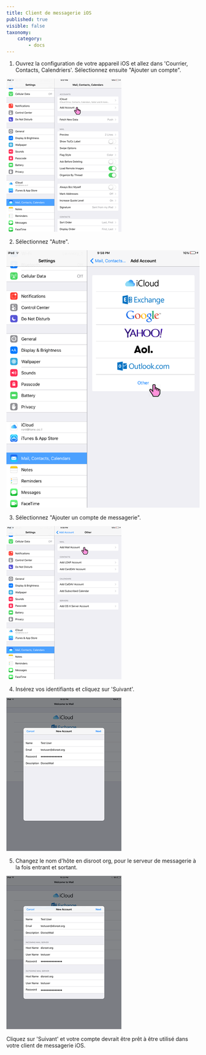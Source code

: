 ```yaml
---
title: Client de messagerie iOS
published: true
visible: false
taxonomy:
    category:
        - docs
---
```


1. Ouvrez la configuration de votre appareil iOS et allez dans 'Courrier, Contacts, Calendriers'. Sélectionnez ensuite "Ajouter un compte".

![](en/ios_mail1.PNG)

2. Sélectionnez "Autre".

![](en/ios_mail2.PNG)

3. Sélectionnez "Ajouter un compte de messagerie".

![](en/ios_mail3.PNG)

4. Insérez vos identifiants et cliquez sur 'Suivant'.

![](en/ios_mail4.PNG)

5. Changez le nom d'hôte en disroot org, pour le serveur de messagerie à la fois entrant et sortant.

![](en/ios_mail5.PNG)

Cliquez sur 'Suivant' et votre compte devrait être prêt à être utilisé dans votre client de messagerie iOS.
